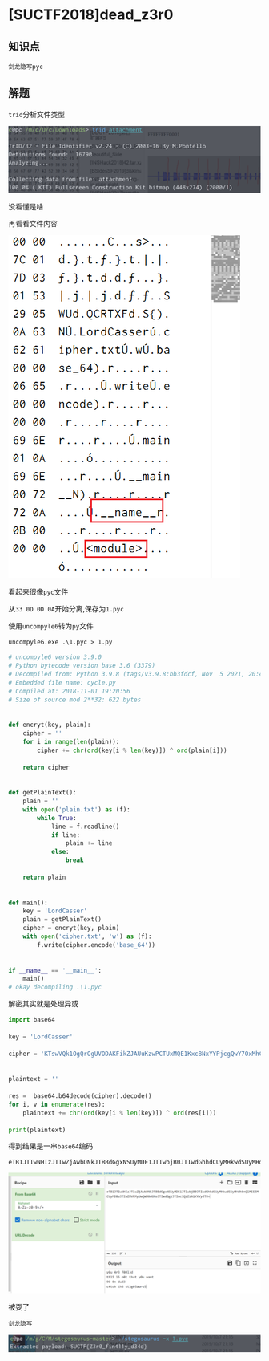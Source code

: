 # [SUCTF2018]dead_z3r0

## 知识点

`剑龙隐写pyc`

## 解题

`trid`分析文件类型

![](./img/132-1.png)

没看懂是啥

再看看文件内容

![](./img/132-2.png)

看起来很像`pyc`文件

从`33 0D 0D 0A`开始分离,保存为`1.pyc`

使用`uncompyle6`转为`py`文件

```
uncompyle6.exe .\1.pyc > 1.py
```

```python
# uncompyle6 version 3.9.0
# Python bytecode version base 3.6 (3379)
# Decompiled from: Python 3.9.8 (tags/v3.9.8:bb3fdcf, Nov  5 2021, 20:48:33) [MSC v.1929 64 bit (AMD64)]
# Embedded file name: cycle.py
# Compiled at: 2018-11-01 19:20:56
# Size of source mod 2**32: 622 bytes


def encryt(key, plain):
    cipher = ''
    for i in range(len(plain)):
        cipher += chr(ord(key[i % len(key)]) ^ ord(plain[i]))

    return cipher


def getPlainText():
    plain = ''
    with open('plain.txt') as (f):
        while True:
            line = f.readline()
            if line:
                plain += line
            else:
                break

    return plain


def main():
    key = 'LordCasser'
    plain = getPlainText()
    cipher = encryt(key, plain)
    with open('cipher.txt', 'w') as (f):
        f.write(cipher.encode('base_64'))


if __name__ == '__main__':
    main()
# okay decompiling .\1.pyc
```

解密其实就是处理异或

```python
import base64

key = 'LordCasser'

cipher = 'KTswVQk1OgQrOgUVODAKFikZJAUuKzwPCTUxMQE1Kxc8NxYYPjcgQwY7OxMhCzFDLyYFGBYjKwkXMDALAScZEycyJgooOigHEAoSDT42IEcBLCcdDiUxBi8mBRgoLBUKPgowBR04P1QnJj0cLyYFGBYjJBs5JywFL1wjHhkbMkI8KhoWFjAWXH55'


plaintext = ''

res =  base64.b64decode(cipher).decode()
for i, v in enumerate(res):
    plaintext += chr(ord(key[i % len(key)]) ^ ord(res[i]))

print(plaintext)
```

得到结果是一串`base64`编码

```
eTB1JTIwNHIzJTIwZjAwbDNkJTBBdGgxNSUyMDE1JTIwbjB0JTIwdGhhdCUyMHkwdSUyMHdhbnQlMEE5MCUyMDBuJTIwZHVkMyUwQWM0dGNoJTIwdGgzJTIwc3QzZzA1YXVydTU=
```

![](./img/132-3.png)

被耍了

`剑龙隐写`

![](./img/132-4.png)
